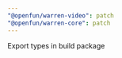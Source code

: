 ```yaml
---
"@openfun/warren-video": patch
"@openfun/warren-core": patch
---
```


Export types in build package
